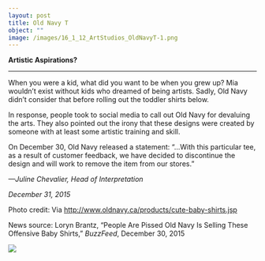 ```yaml
---
layout: post
title: Old Navy T
object: ""
image: /images/16_1_12_ArtStudios_OldNavyT-1.png
---
```

**Artistic Aspirations?**

****

When you were a kid, what did you want to be when you grew up? Mia wouldn’t exist without kids who dreamed of being artists. Sadly, Old Navy didn’t consider that before rolling out the toddler shirts below. 

In response, people took to social media to call out Old Navy for devaluing the arts. They also pointed out the irony that these designs were created by someone with at least some artistic training and skill.

On December 30, Old Navy released a statement: “…With this particular tee, as a result of customer feedback, we have decided to discontinue the design and will work to remove the item from our stores.”

*—Juline Chevalier, Head of Interpretation*

*December 31, 2015*

Photo credit: Via http://www.oldnavy.ca/products/cute-baby-shirts.jsp

News source: Loryn Brantz, “People Are Pissed Old Navy Is Selling These Offensive Baby Shirts,” *BuzzFeed*, December 30, 2015

![]({{siteurl.base}}/images/16_1_12_ArtStudios_OldNavyT-1.png)
